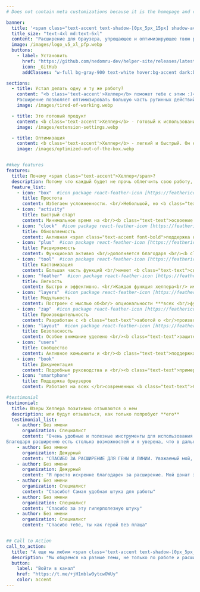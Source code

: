 ```yaml
---
# Does not contain meta customizations because it is the homepage and config is already set in the config file

banner:
  title: '<span class="text-accent text-shadow-[0px_5px_15px] shadow-accent/10">Хелпер</span> <span class="text-secondary"><br> то самое расширение</span>'
  title_size: "text-4xl md:text-6xl"
  content: "Расширение для браузера, упрощающее и оптимизирующее твою работу"  
  image: /images/logo_v5_xl_pfp.webp
  buttons:
    - label: Установить
      href: "https://github.com/nedomru-dev/helper-site/releases/latest/download/domhelper.xpi"
      icon: _GitHub
      addClasses: "w-full bg-gray-900 text-white hover:bg-accent dark:border-white/10 dark:border"

sections:
  - title: Устал делать одну и ту же работу?
    content: "<b class='text-accent'>Хелпер</b> поможет тебе с этим :)<br>
    Расширение позволяет оптимизировать большую часть рутинных действий"
    image: /images/tired-of-working.webp

  - title: Это готовый продукт
    content: <b class='text-accent'>Хелпер</b> - готовый к использованию инструмент<br>Тебе не придется часами разбираться в функциях, интерфейс прост <span class="text-accent font-bold">даже для новичка</span>
    image: /images/extension-settings.webp

  - title: Оптимизация
    content: <b class='text-accent'>Хелпер</b> - легкий и быстрый. Он написан с использованием чистого <span class="text-accent font-bold">HTML</span>, <span class="text-[#38bdf8] font-bold">CSS</span> и <span class="text-[#e41c81] font-bold">JS</span>, чтобы <b class='text-accent'>не замедлять работу браузера</b>
    image: /images/optimized-out-of-the-box.webp


##key features
features:
  title: Почему <span class="text-accent">Хелпер</span>?
  description: Потому что каждый будет не прочь облегчить свою работу, а Хелпер **предоставляет инструменты**, необходимые для того, чтобы сосредоточиться на главном - помощи клиентам
  feature_list:
    - icon: "box"  #icon package react-feather-icon [https://feathericons.com/]
      title: Простота
      content: Избегаем усложненности. <br/>Небольшой, но <b class="text-text">очень <br/>полезный инструмент</b>
    - icon: "activity"
      title: Быстрый старт
      content: Минимальное время на <br/><b class="text-text">освоение основных функций</b>
    - icon: "clock"  #icon package react-feather-icon [https://feathericons.com/]
      title: Обновляемость
      content: Активная <span class="text-accent font-bold">поддержка кода</span>,<br/><span class="text-[#38bdf8] font-bold">обновления</span> и <br/><span class="text-[#e41c81] font-bold">исправления багов</span>
    - icon: "plus"  #icon package react-feather-icon [https://feathericons.com/]
      title: Расширяемость
      content: Функционал активно <br/>дополняется благодаря <br/><b class="text-text">предложениям</b>
    - icon: "tool"  #icon package react-feather-icon [https://feathericons.com/]
      title: Кастомизация
      content: Большая часть функций <br/>имеет <b class="text-text">свои настройки</b> для <br/>создания удобного <br/>интерфейса
    - icon: "feather"  #icon package react-feather-icon [https://feathericons.com/]
      title: Легкость
      content: Быстро и эффективно. <br/>Каждая функция хелпера<br/> имеет <b class="text-text">минимальное время <br/>загрузки</b>
    - icon: "layers"  #icon package react-feather-icon [https://feathericons.com/]
      title: Модульность
      content: Построен с мыслью об<br/> опциональности ***всех <br/>функций***
    - icon: "zap"  #icon package react-feather-icon [https://feathericons.com/]
      title: Производительность
      content: Разработан с <b class="text-text">заботой о <br/>производительности <br/>браузера</b> в момент <br/>активности расширения
    - icon: "layout"  #icon package react-feather-icon [https://feathericons.com/]
      title: Безопасность
      content: Особое внимание уделено <br/><b class="text-text">защите данных</b> и <br/>безопасной работе <br/>расширения
    - icon: "users"
      title: Сообщество
      content: Активное комьюнити и <br/><b class="text-text">поддержка</b> юзеров
    - icon: "book"
      title: Документация
      content: Подробные руководства и <br/><b class="text-text">примеры использования</b> <br/>всех функций
    - icon: "smartphone"
      title: Поддержка браузеров
      content: Работает на всех </br>современных <b class="text-text">браузерах</b>, <br/>включая Chrome и Firefox <br/>***(СКОРО)***

#testimonial
testimonial:
  title: Юзеры Хелпера позитивно отзываются о нем
  description: или будут отзываться, как только попробуют **его**
  testimonial_list:
    - author: Без имени
      organization: Специалист
      content: "Очень удобные и полезные инструменты для использования в работе. Это одно из лучших изобретений, что могло прийти на ум человеку! 🐱<br/>
Благодаря расширению есть столько возможностей и я уверена, что в дальнейшем будет все больше разрешений для улучшения качества работы и облегчению наших мучений 🐱"
    - author: Без имени
      organization: Дежурный
      content: "СПАСИБО ЗА РАСШИРЕНИЕ ДЛЯ ГЕНЫ И ЛИНИИ. Уважаемый мой, это реально достойно. Я прям искренне восхищаюсь"
    - author: Без имени
      organization: Дежурный
      content: "Я просто искренне благодарен за расширение. Мой донат это капля в море, что ты реально должен получать"
    - author: Без имени
      organization: Специалист
      content: "Спасибо! Самая удобная штука для работы"
    - author: Без имени
      organization: Специалист
      content: "Спасибо за эту гиперполезную штуку"
    - author: Без имени
      organization: Специалист
      content: "Спасибо тебе, ты как герой без плаща"


## Call to Action
call_to_action:
  title: "А еще мы любим <span class='text-accent text-shadow-[0px_5px_15px]' >общаться</span>, <br/>у нас есть <span class='text-[#38bdf8] text-shadow-[0px_5px_15px]'>закрытая тусовка</span>"
  description: "Мы общаемся на разные темы, не только по работе и расширению. <br/>Заходи к нам на огонек, тебе понравится :)"
  button: 
    label: "Войти в канал"
    href: "https://t.me/+jH1mblw0ytcwOWUy"
    color: accent
---
```


